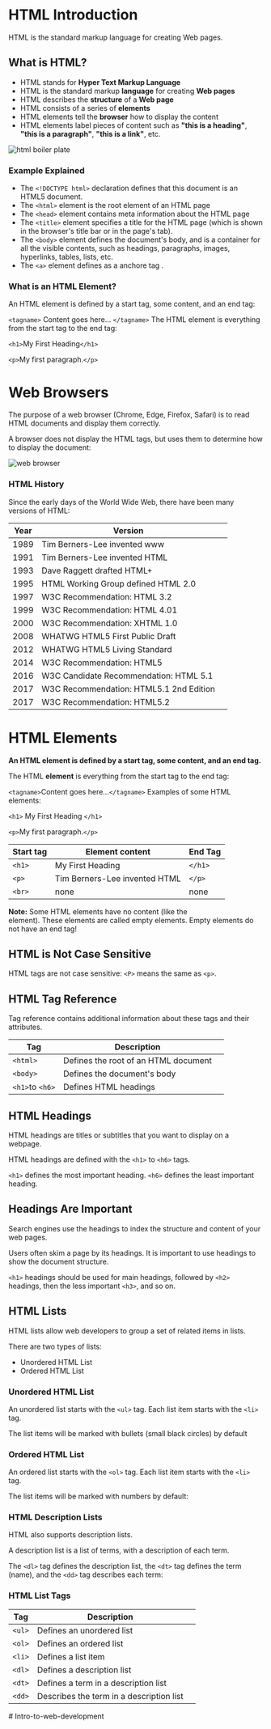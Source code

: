 # HTML Introduction

HTML is the standard markup language for creating Web pages.

## What is HTML?

- HTML stands for **Hyper Text Markup Language**
- HTML is the standard markup **language** for creating **Web pages**
- HTML describes the **structure** of a **Web page**
- HTML consists of a series of **elements**
- HTML elements tell the **browser** how to display the content
- HTML elements label pieces of content such as **"this is a heading"**, **"this is a paragraph"**, **"this is a link"**, etc.

![html boiler plate](https://www.webfx.com/blog/wp-content/uploads/2014/07/ie9-support.png)

### Example Explained

- The `<!DOCTYPE html>` declaration defines that this document is an HTML5 document.
- The `<html>` element is the root element of an HTML page
- The `<head>` element contains meta information about the HTML page
- The `<title>` element specifies a title for the HTML page (which is shown in the browser's title bar or in the page's tab).
- The `<body>` element defines the document's body, and is a container for all the visible contents, such as headings, paragraphs, images, hyperlinks, tables, lists, etc.
- The `<a>` element defines as a anchore tag .

### What is an HTML Element?

An HTML element is defined by a start tag, some content, and an end tag:

`<tagname>` Content goes here... `</tagname>`
The HTML element is everything from the start tag to the end tag:

`<h1>`My First Heading`</h1>`

`<p>`My first paragraph.`</p>`

# Web Browsers

The purpose of a web browser (Chrome, Edge, Firefox, Safari) is to read HTML documents and display them correctly.

A browser does not display the HTML tags, but uses them to determine how to display the document:

![web browser](https://www.w3schools.com/html/img_chrome.png)

### HTML History

Since the early days of the World Wide Web, there have been many versions of HTML:

| Year      | Version                                                                                                                                                                    |                                      |
|-------------------|--------------------------------------------------------------------------------------------------------------------------------------------------------------------------------|-----------------------------------------------|
| 1989 | Tim Berners-Lee invented www |  
| 1991 | Tim Berners-Lee invented HTML |
| 1993 | Dave Raggett drafted HTML+ |
| 1995 | HTML Working Group defined HTML 2.0 |
| 1997 | W3C Recommendation: HTML 3.2 |
| 1999 | W3C Recommendation: HTML 4.01 |
| 2000 | W3C Recommendation: XHTML 1.0 |
| 2008 | WHATWG HTML5 First Public Draft |
| 2012 | WHATWG HTML5 Living Standard |
| 2014 | W3C Recommendation: HTML5 |
| 2016 | W3C Candidate Recommendation: HTML 5.1 |
| 2017 | W3C Recommendation: HTML5.1 2nd Edition |
| 2017 | W3C Recommendation: HTML5.2 |

# HTML Elements

**An HTML element is defined by a start tag, some content, and an end tag.**

The HTML **element** is everything from the start tag to the end tag:

`<tagname>`Content goes here...`</tagname>`
Examples of some HTML elements:

`<h1>` My First Heading `</h1>`

`<p>`My first paragraph.`</p>`


| Start tag     | Element content                                                                                                                                                                    |     End Tag                                 |
|-------------------|--------------------------------------------------------------------------------------------------------------------------------------------------------------------------------|-----------------------------------------------|
| `<h1>` | My First Heading |  `</h1>` |
| `<p>` | Tim Berners-Lee invented HTML | `</p>` |
| `<br>` | none | none |

**Note:** Some HTML elements have no content (like the <br> element). These elements are called empty elements. Empty elements do not have an end tag!

## HTML is Not Case Sensitive

HTML tags are not case sensitive: `<P>` means the same as `<p>`.

## HTML Tag Reference

Tag reference contains additional information about these tags and their attributes.

| Tag     | Description                                                                                                                                                                    |                                     |
|-------------------|--------------------------------------------------------------------------------------------------------------------------------------------------------------------------------|-----------------------------------------------|
| `<html>` | Defines the root of an HTML document |
| `<body>` | Defines the document's body |
| `<h1>`to `<h6>` | Defines HTML headings |

## HTML Headings

HTML headings are titles or subtitles that you want to display on a webpage.

HTML headings are defined with the `<h1>` to `<h6>` tags.

`<h1>` defines the most important heading. `<h6>` defines the least important heading.

## Headings Are Important

Search engines use the headings to index the structure and content of your web pages.

Users often skim a page by its headings. It is important to use headings to show the document structure.

`<h1>` headings should be used for main headings, followed by `<h2>` headings, then the less important `<h3>`, and so on.

## HTML Lists

HTML lists allow web developers to group a set of related items in lists.

There are two types of lists:

- Unordered HTML List
- Ordered HTML List

### Unordered HTML List

An unordered list starts with the `<ul>` tag. Each list item starts with the `<li>` tag.

The list items will be marked with bullets (small black circles) by default

### Ordered HTML List

An ordered list starts with the `<ol>` tag. Each list item starts with the `<li>` tag.

The list items will be marked with numbers by default:

### HTML Description Lists

HTML also supports description lists.

A description list is a list of terms, with a description of each term.

The `<dl>` tag defines the description list, the `<dt>` tag defines the term (name), and the `<dd>` tag describes each term:

### HTML List Tags

| Tag      | Description                                                                                                                                                                    |                                      |
|-------------------|--------------------------------------------------------------------------------------------------------------------------------------------------------------------------------|-----------------------------------------------|
| `<ul>` | Defines an unordered list |  
| `<ol>` | Defines an ordered list |
| `<li>` | Defines a list item |
| `<dl>` | Defines a description list |
| `<dt>` | Defines a term in a description list |
| `<dd>` | Describes the term in a description list |

#   I n t r o - t o - w e b - d e v e l o p m e n t  
 